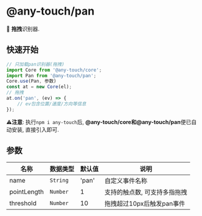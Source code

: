 # @any-touch/pan
🤖 **拖拽**识别器.

## 快速开始
```javascript
// 只加载pan识别器(拖拽)
import Core from '@any-touch/core';
import Pan from '@any-touch/pan';
Core.use(Pan, 参数)
const at = new Core(el);
// 拖拽
at.on('pan', (ev) => {
    // ev包含位置/速度/方向等信息
});
```
**⚠️注意**: 执行`npm i any-touch`后, **@any-touch/core和@any-touch/pan**便已自动安装, 直接引入即可.

## 参数
|名称|数据类型|默认值|说明|
|---|---|---|---|
|name|`String`|'pan'|自定义事件名称|
|pointLength|`Number`|1|支持的触点数, 可支持多指拖拽|
|threshold| `Number`|10|拖拽超过10px后触发pan事件|